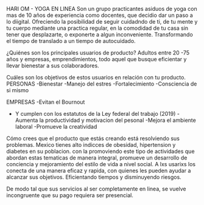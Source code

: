 HARI OM - YOGA EN LINEA
Son un grupo practicantes asiduos de yoga con  mas de 10 años de experiencia como docentes, que decidio dar un paso a lo diigital. Ofreciendo la posibilidad de seguir cuidadndo de ti, de tu mente y tu cuerpo mediante una practica regular, en la comodidad de tu casa sin tener que desplazarte, o exponerte a algun inconveniente. Transformando el tiempo de translado a un tiempo de autocuidado.

¿Quiénes son los principales usuarios de producto?
Adultos entre 20 -75 años y empresas, emprendimientos, todo aquel que busque eficientar y llevar bienestar a sus colaboradores.

Cuáles son los objetivos de estos usuarios en relación con tu producto.
PERSONAS
-Bienestar
-Manejo del estres
-Fortalecimiento
-Consciencia de si mismo 

EMPRESAS
-Evitan el Bournout
- Y cumplen con los estatutos de la Ley federal del trabajo (2019)
-Aumenta la productividad y motivacion del pesonal
-Mejora el ambiente laboral 
-Promueve la creatividad


Cómo crees que el producto que estás creando está resolviendo sus problemas.
Mexico tienes alto indicces de obesidad, hipertension y diabetes en su poblacion. con la promoviendo este tipo de actividades que abordan estas tematicas de manera integral, promueve  un desarrollo de conciencia y mejoramiento del estilo de vida  a nivel social.
A lxs usarixs los conecta de una manera eficaz y rapida, con quienes les pueden ayudar a alcanzar sus objetivos. Eficientando tiempos y disminuyendo riesgos.

De modo tal que sus servicios al ser completamente en linea, se vuelve incongruente que su pago requiera ser presencial. 